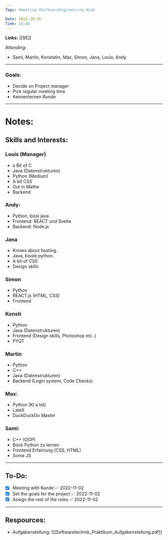 ```yaml
---
Tags: #meeting #SoftwareEngineering #Lab 

Date: 2022-10-26
Time: 15:45
---
```


**Links:**  [[SE]]

*Attending:* 
- Sami, Martin, Konstatin, Max, Simon, Jana, Louis, Andy

---
### Goals:

- Decide on Project manager
- Pick regular meeting time
- Kennenlernen Runde

--- 
# Notes:

## Skills and Interests:

### Louis (Manager)

- a Bit of C
- Java (Datenstrukturen)
- Python (Medium)
- A bit CSS
- Gut in Mathe
- Backend

### Andy:

- Python, bissl java
- Frontend: REACT und Svelte
- Backend: Node.js

### Jana

- Knows about hosting.
- Java, bissle python. 
- A bit of CSS
- Design skills

### Simon

- Python
- REACT.js (HTML, CSS)
- Frontend

### Konsti

- Python 
- Java (Datenstrukturen)
- Frontend (Design skills, Photoshop etc..)
- PYQT

### Martin

- Python
- C++
- Java (Datenstrukturen)
- Backend (Login system, Code Checks)

### Max:

- Python (KI a lot)
- LateX
- DuckDuckGo Master

### Sami:

- C++ (OOP)
- Bock Python zu lernen
- Frontend Erfahrung (CSS, HTML)
- Some JS

--- 
## To-Do:

- [x] Meeting with Kunde ✅ 2022-11-02
- [x] Set the goals for the project ✅ 2022-11-02
- [x] Assign the rest of the roles ✅ 2022-11-02

---
## Respources:

- Aufgabenstellung: ![[Softwaretechnik_Praktikum_Aufgabenstellung.pdf]]